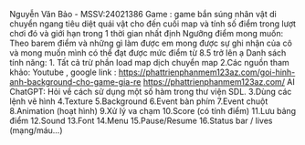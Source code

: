 Nguyễn Văn Bảo - MSSV:24021386
Game : game bắn súng nhân vật di chuyển ngang tiêu diệt quái vật cho đến cuối map và tính số điểm trong lượt chơi đó và giới hạn trong 1 thời gian nhất định
Ngưỡng điểm mong muốn: Theo barem điểm và những gì làm được em mong được sự ghi nhận của cô và mong muốn mình có thể đạt được mức điểm từ 8.5 trở lên ạ
Danh sách tính năng:
1.
Tất cả trừ phần load map dịch chuyển map 
2.Các nguồn tham khảo:
  Youtube , google
  link :  https://phattrienphanmem123az.com/goi-hinh-anh-background-cho-game-gia-re
          https://phattrienphanmem123az.com/
  AI ChatGPT: Hỏi về cách sử dụng một số hàm trong thư viện SDL.
3.Dùng các lệnh vẽ hình
4.Texture
5.Background
6.Event bàn phím
7.Event chuột
8.Animation (hoạt hình)
9.Xử lý va chạm
10.Score (có tính điểm)
11.Lưu bảng điểm
12.Sound
13.Font
14.Menu
15.Pause/Resume
16.Status bar / lives (mạng/máu...)


